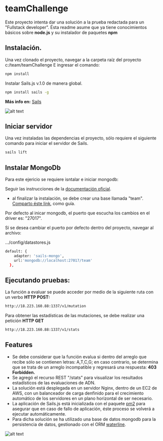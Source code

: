 # teamChallenge

Este proyecto intenta dar una solución a la prueba redactada para un "Fullstack developer".
Ésta readme asume que ya tiene conocimientos básicos sobre **node.js** y su instalador de paquetes **npm**

## Instalación.

Una vez clonado el proyecto, navegar a la carpeta raíz del proyecto c:/team/teamChallenge
E ingresar el comando:

```bash
npm install
```

Instalar Sails.js v.1.0 de manera global.

```bash
npm install sails -g
```

**Más info en:** [Sails](https://sailsjs.com/get-started)

![alt text](https://sailsjs.com/images/logos/sails-logo_ltBg_ltBlue.png)

## Iniciar servidor

Una vez instaladas las dependencias el proyecto, sólo requiere el siguiente comando para iniciar el servidor de Sails.

```bash
sails lift
```

## Instalar MongoDb

Para este ejericio se requiere isntalar e iniciar mongodb:

Seguir las instrucciones de la [documentación oficial](https://docs.mongodb.com/manual/tutorial/install-mongodb-on-os-x/).

- al finalizar la instalación, se debe crear una base llamada "team". [Comparto éste link](https://www.quackit.com/mongodb/tutorial/mongodb_create_a_database.cfm), como guía.


Por defecto al inicar mongodb, el puerto que escucha los cambios en el driver es: "27017".

Sí se desea cambiar el puerto por defecto dentro del proyecto, navegar al archivo:

.../config/datastores.js

```bash
default: {
    adapter: 'sails-mongo',
    url:'mongodb://localhost:27017/team'
  },
```

## Ejecutando pruebas:

La función a evaluar se puede acceder por medio de la siguiente ruta con un verbo **HTTP POST:**

```bash
http://18.223.160.88:1337/v1/mutation
```

Para obtener las estadísticas de las mutaciones, se debe realizar una petición **HTTP GET**
```bash
http://18.223.160.88:1337/v1/stats
````

## Features
- Se debe considerar que la función evalua si dentro del arreglo que recibe sólo se contienen letras: A,T,C,G; en caso contrario, se determina que se trata de un arreglo incompatible y regresará una respuesta: **403 Forbidden.**
- Se agregó el recurso REST "/stats" para visualizar los resultados estadísticos de las evaluaciones de ADN.
- La solución está desplegada en un servidor Nginx, dentro de un EC2 de AWS, con un balanceador de carga denfinido para el crecimiento automático de los servidores en un plano horizontal de ser necesario.
- La aplicación de Sails.js está inicializada con el paquete [pm2](http://pm2.keymetrics.io/) para asegurar que en caso de fallo de aplicación, éste proceso se volverá a ejecutar automáticamente.
- Para dicha solución se ha utilizado una base de datos mongodb para la persistencia de datos, gestionado con el ORM
 [waterline](http://waterlinejs.org/).

![alt text](https://camo.githubusercontent.com/fda800f7fab38baffcf951761d8c1e97f3af6533/687474703a2f2f692e696d6775722e636f6d2f33587168364d7a2e706e67)
